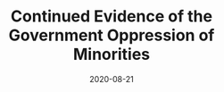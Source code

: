 ---
path: '/lesson-5a'
title: 'Continued Evidence of the Government Oppression of Minorities'
slug: lesson-six
date: 2020-08-21
featureVideo: ../videos/RollUPPP_vids/Lesson5/ep1_historybooksfail.mp4
excerpt: Introduction to our video series.
next: '/lesson-5b'
back: '/lesson-4'
---